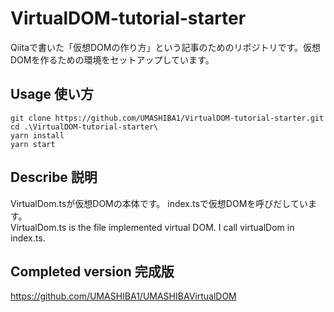 # VirtualDOM-tutorial-starter
Qiitaで書いた「仮想DOMの作り方」という記事のためのリポジトリです。仮想DOMを作るための環境をセットアップしています。
## Usage 使い方

```
git clone https://github.com/UMASHIBA1/VirtualDOM-tutorial-starter.git
cd .\VirtualDOM-tutorial-starter\
yarn install
yarn start
```

## Describe 説明
VirtualDom.tsが仮想DOMの本体です。 
index.tsで仮想DOMを呼びだしています。 <br>
VirtualDom.ts is the file implemented virtual DOM. I call virtualDom in index.ts.

## Completed version 完成版
https://github.com/UMASHIBA1/UMASHIBAVirtualDOM

